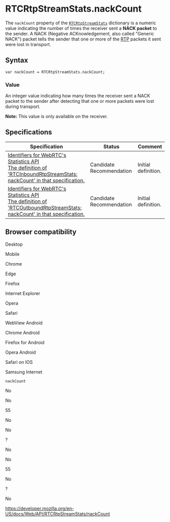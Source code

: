 RTCRtpStreamStats.nackCount
===========================

The `nackCount` property of the [`RTCRtpStreamStats`](../rtcrtpstreamstats) dictionary is a numeric value indicating the number of times the receiver sent a **NACK packet** to the sender. A NACK (Negative ACKnowledgement, also called "Generic NACK") packet tells the sender that one or more of the [RTP](https://developer.mozilla.org/en-US/docs/Glossary/RTP) packets it sent were lost in transport.

Syntax
------

    var nackCount = RTCRtpStreamStats.nackCount;

### Value

An integer value indicating how many times the receiver sent a NACK packet to the sender after detecting that one or more packets were lost during transport.

**Note:** This value is only available on the receiver.

Specifications
--------------

<table><thead><tr class="header"><th>Specification</th><th>Status</th><th>Comment</th></tr></thead><tbody><tr class="odd"><td><a href="https://w3c.github.io/webrtc-stats/#dom-rtcinboundrtpstreamstats-nackcount">Identifiers for WebRTC's Statistics API<br />
<span class="small">The definition of 'RTCInboundRtpStreamStats: nackCount' in that specification.</span></a></td><td><span class="spec-cr">Candidate Recommendation</span></td><td>Initial definition.</td></tr><tr class="even"><td><a href="https://w3c.github.io/webrtc-stats/#dom-rtcoutboundrtpstreamstats-nackcount">Identifiers for WebRTC's Statistics API<br />
<span class="small">The definition of 'RTCOutboundRtpStreamStats: nackCount' in that specification.</span></a></td><td><span class="spec-cr">Candidate Recommendation</span></td><td>Initial definition.</td></tr></tbody></table>

Browser compatibility
---------------------

Desktop

Mobile

Chrome

Edge

Firefox

Internet Explorer

Opera

Safari

WebView Android

Chrome Android

Firefox for Android

Opera Android

Safari on IOS

Samsung Internet

`nackCount`

No

No

55

No

No

?

No

No

55

No

?

No

<a href="https://developer.mozilla.org/en-US/docs/Web/API/RTCRtpStreamStats/nackCount" class="_attribution-link">https://developer.mozilla.org/en-US/docs/Web/API/RTCRtpStreamStats/nackCount</a>
